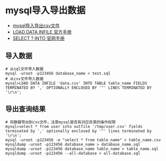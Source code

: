 # mysql导入导出数据

* [mysql导入导出csv文件](https://blog.csdn.net/kikajack/article/details/80529640)
* [LOAD DATA INFILE 官方手册](https://dev.mysql.com/doc/refman/5.7/en/load-data.html)
* [SELECT ? INTO 官网手册](https://dev.mysql.com/doc/refman/8.0/en/select-into.html)

## 导入数据

```shell
# 从sql文件导入数据
mysql -uroot -p123456 database_name < test.sql
# 从csv文件导入数据
mysql>LOAD DATA INFILE 'data.csv' INTO TABLE table_name FIELDS TERMINATED BY ',' OPTIONALLY ENCLOSED BY '"' LINES TERMINATED BY '\r\n';
```

## 导出查询结果

```shell
# 将数据导出到csv文件，注意mysql是否有对应目录的操作权限
mysql>select * from user into outfile '/tmp/user.csv' fields terminated by ',' optionally enclosed by '"' lines terminated by '\r\n';
mysql -uroot -p123456 -e "select * from table_name" > table_name.csv
mysqldump -uroot -p123456 database_name > database_name.sql
mysqldump -uroot -p123456 database_name table_name > table_name.sql
mysqldump -uroot -p123456 --all-database > all-database.sql
```

